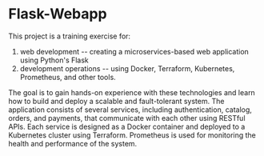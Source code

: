 # Flask-Webapp
This project is a training exercise for:

1) web development -- creating a microservices-based web application using Python's Flask
2) development operations -- using Docker, Terraform, Kubernetes, Prometheus, and other tools. 

The goal is to gain hands-on experience with these technologies and learn how to build and deploy a scalable and fault-tolerant system. The application consists of several services, including authentication, catalog, orders, and payments, that communicate with each other using RESTful APIs. Each service is designed as a Docker container and deployed to a Kubernetes cluster using Terraform. Prometheus is used for monitoring the health and performance of the system. 
